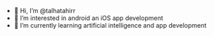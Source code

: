- 👋 Hi, I’m @talhatahirr
- 👀 I’m interested in android an iOS app development
- 🌱 I’m currently learning artificial intelligence and app development

<!---
talhatahirr/talhatahirr is a ✨ special ✨ repository because its `README.md` (this file) appears on your GitHub profile.
You can click the Preview link to take a look at your changes.
--->
